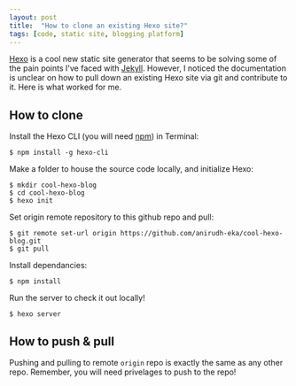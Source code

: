 ```yaml
---
layout: post
title:  "How to clone an existing Hexo site?"
tags: [code, static site, blogging platform]
---
```


[Hexo]("http://www.hexo.io") is a cool new static site generator that seems to be solving some of the pain points I've faced with [Jekyll]("http://jekyllrb.com/"). However, I noticed the documentation is unclear on how to pull down an existing Hexo site via git and contribute to it. Here is what worked for me.

<span style='display: none;'><!--more--></span>

## How to clone

Install the Hexo CLI (you will need [npm](https://www.npmjs.com/)) in Terminal:

```
$ npm install -g hexo-cli
```

Make a folder to house the source code locally, and initialize Hexo:

```
$ mkdir cool-hexo-blog
$ cd cool-hexo-blog
$ hexo init
```
Set origin remote repository to this github repo and pull:

```
$ git remote set-url origin https://github.com/anirudh-eka/cool-hexo-blog.git
$ git pull
```

Install dependancies:

```
$ npm install
```

Run the server to check it out locally!

```
$ hexo server
```

## How to push & pull

Pushing and pulling to remote `origin` repo is exactly the same as any other repo. Remember, you will need privelages to push to the repo!
